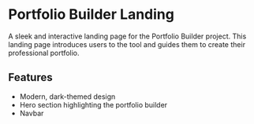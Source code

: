 # Portfolio Builder Landing

A sleek and interactive landing page for the Portfolio Builder project. This landing page introduces users to the tool and guides them to create their professional portfolio.

## Features

- Modern, dark-themed design
- Hero section highlighting the portfolio builder
- Navbar

